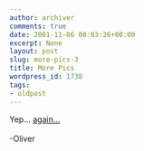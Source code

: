```yaml
---
author: archiver
comments: true
date: 2001-11-06 08:03:26+00:00
excerpt: None
layout: post
slug: more-pics-3
title: More Pics
wordpress_id: 1738
tags:
- oldpost
---
```


Yep... <a href=http://www.oliverweb.com/pics/college>again...</a><br /><br />-Oliver